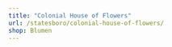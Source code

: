 ```yaml
---
title: "Colonial House of Flowers"
url: /statesboro/colonial-house-of-flowers/
shop: Blumen
---
```

